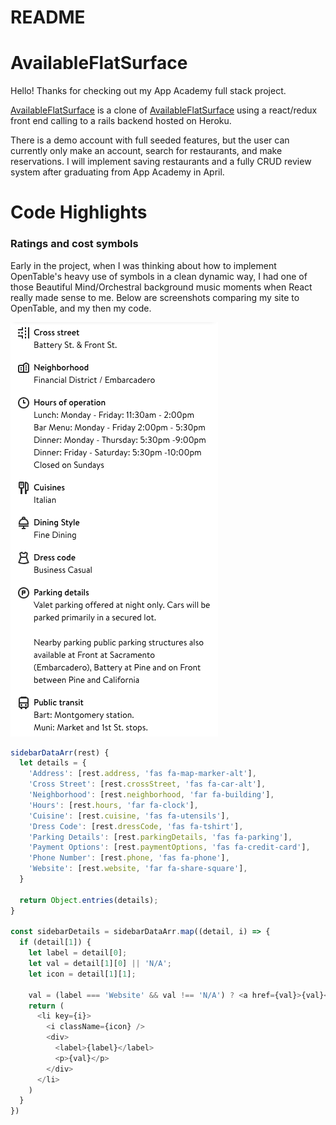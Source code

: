 # README

# AvailableFlatSurface

Hello! Thanks for checking out my App Academy full stack project.

[AvailableFlatSurface](https://available-flat-surface.herokuapp.com/ "AvailableFlatSurface") is a clone of [AvailableFlatSurface](opentable.com "OpenTable") using a react/redux front end calling to a rails backend hosted on Heroku. 

There is a demo account with full seeded features, but the user can currently only make an account, search for restaurants, and make reservations. I will implement saving restaurants and a fully CRUD review system after graduating from App Academy in April.

# Code Highlights

### Ratings and cost symbols

Early in the project, when I was thinking about how to implement OpenTable's heavy use of symbols in a clean dynamic way, I had one of those Beautiful Mind/Orchestral background music moments when React really made sense to me. Below are screenshots comparing my site to OpenTable, and my then my code.

![](/app/assets/images/readme/openTableShowDetails.png?raw=true) 

```javascript
sidebarDataArr(rest) {
  let details = {
    'Address': [rest.address, 'fas fa-map-marker-alt'],
    'Cross Street': [rest.crossStreet, 'fas fa-car-alt'],
    'Neighborhood': [rest.neighborhood, 'far fa-building'],
    'Hours': [rest.hours, 'far fa-clock'],
    'Cuisine': [rest.cuisine, 'fas fa-utensils'],
    'Dress Code': [rest.dressCode, 'fas fa-tshirt'],
    'Parking Details': [rest.parkingDetails, 'fas fa-parking'],
    'Payment Options': [rest.paymentOptions, 'fas fa-credit-card'],
    'Phone Number': [rest.phone, 'fas fa-phone'],
    'Website': [rest.website, 'far fa-share-square'],
  }

  return Object.entries(details);
}

const sidebarDetails = sidebarDataArr.map((detail, i) => {
  if (detail[1]) {
    let label = detail[0];
    let val = detail[1][0] || 'N/A';
    let icon = detail[1][1];

    val = (label === 'Website' && val !== 'N/A') ? <a href={val}>{val}</a> : val
    return (
      <li key={i}>
        <i className={icon} />
        <div>
          <label>{label}</label>
          <p>{val}</p>
        </div>
      </li>
    )
  }
})
  
  
```
